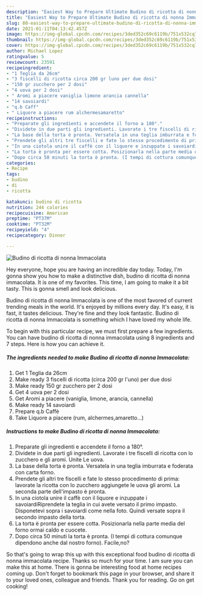 ```yaml
---
description: "Easiest Way to Prepare Ultimate Budino di ricotta di nonna Immacolata"
title: "Easiest Way to Prepare Ultimate Budino di ricotta di nonna Immacolata"
slug: 80-easiest-way-to-prepare-ultimate-budino-di-ricotta-di-nonna-immacolata
date: 2021-01-11T04:13:42.457Z
image: https://img-global.cpcdn.com/recipes/3ded352c69c6119b/751x532cq70/budino-di-ricotta-di-nonna-immacolata-recipe-main-photo.jpg
thumbnail: https://img-global.cpcdn.com/recipes/3ded352c69c6119b/751x532cq70/budino-di-ricotta-di-nonna-immacolata-recipe-main-photo.jpg
cover: https://img-global.cpcdn.com/recipes/3ded352c69c6119b/751x532cq70/budino-di-ricotta-di-nonna-immacolata-recipe-main-photo.jpg
author: Michael Lopez
ratingvalue: 5
reviewcount: 23591
recipeingredient:
- "1 Teglia da 26cm"
- "3 fiscelli di ricotta circa 200 gr luno per due dosi"
- "150 gr zucchero per 2 dosi"
- "4 uova per 2 dosi"
- " Aromi a piacere vaniglia limone arancia cannella"
- "14 savoiardi"
- "q.b Caff"
- " Liquore a piacere rum alchermesamaretto"
recipeinstructions:
- "Preparate gli ingredienti e accendete il forno a 180°."
- "Dividete in due parti gli ingredienti. Lavorate i tre fiscelli di ricotta con lo zucchero e gli aromi. Unite Le uova."
- "La base della torta è pronta. Versatela in una teglia imburrata e foderata con carta forno."
- "Prendete gli altri tre fiscelli e fate lo stesso procedimento di prima: lavorate la ricotta con lo zucchero aggiungete le uova gli aromi. La seconda parte dell&#39;impasto è pronta."
- "In una ciotola unire il caffè con il liquore e inzuppate i savoiardiRiprendete la teglia in cui avete versato il primo impasto. Disponetevi sopra i savoiardi come nella foto. Quindi versate sopra il secondo impasto della torta."
- "La torta è pronta per essere cotta. Posizionarla nella parte media del forno ormai caldo e cuocete."
- "Dopo circa 50 minuti la torta è pronta. (I tempi di cottura comunque dipendono anche dal nostro forno). Facile,no?"
categories:
- Recipe
tags:
- budino
- di
- ricotta

katakunci: budino di ricotta 
nutrition: 244 calories
recipecuisine: American
preptime: "PT37M"
cooktime: "PT32M"
recipeyield: "4"
recipecategory: Dinner

---
```



![Budino di ricotta di nonna Immacolata](https://img-global.cpcdn.com/recipes/3ded352c69c6119b/751x532cq70/budino-di-ricotta-di-nonna-immacolata-recipe-main-photo.jpg)

Hey everyone, hope you are having an incredible day today. Today, I'm gonna show you how to make a distinctive dish, budino di ricotta di nonna immacolata. It is one of my favorites. This time, I am going to make it a bit tasty. This is gonna smell and look delicious.

Budino di ricotta di nonna Immacolata is one of the most favored of current trending meals in the world. It's enjoyed by millions every day. It's easy, it is fast, it tastes delicious. They're fine and they look fantastic. Budino di ricotta di nonna Immacolata is something which I have loved my whole life.




To begin with this particular recipe, we must first prepare a few ingredients. You can have budino di ricotta di nonna immacolata using 8 ingredients and 7 steps. Here is how you can achieve it.

<!--inarticleads1-->

##### The ingredients needed to make Budino di ricotta di nonna Immacolata:

1. Get 1 Teglia da 26cm
1. Make ready 3 fiscelli di ricotta (circa 200 gr l&#39;uno) per due dosi
1. Make ready 150 gr zucchero per 2 dosi
1. Get 4 uova per 2 dosi
1. Get  Aromi a piacere (vaniglia, limone, arancia, cannella)
1. Make ready 14 savoiardi
1. Prepare q.b Caffè
1. Take  Liquore a piacere (rum, alchermes,amaretto...)




<!--inarticleads2-->

##### Instructions to make Budino di ricotta di nonna Immacolata:

1. Preparate gli ingredienti e accendete il forno a 180°.
1. Dividete in due parti gli ingredienti. Lavorate i tre fiscelli di ricotta con lo zucchero e gli aromi. Unite Le uova.
1. La base della torta è pronta. Versatela in una teglia imburrata e foderata con carta forno.
1. Prendete gli altri tre fiscelli e fate lo stesso procedimento di prima: lavorate la ricotta con lo zucchero aggiungete le uova gli aromi. La seconda parte dell&#39;impasto è pronta.
1. In una ciotola unire il caffè con il liquore e inzuppate i savoiardiRiprendete la teglia in cui avete versato il primo impasto. Disponetevi sopra i savoiardi come nella foto. Quindi versate sopra il secondo impasto della torta.
1. La torta è pronta per essere cotta. Posizionarla nella parte media del forno ormai caldo e cuocete.
1. Dopo circa 50 minuti la torta è pronta. (I tempi di cottura comunque dipendono anche dal nostro forno). Facile,no?




So that's going to wrap this up with this exceptional food budino di ricotta di nonna immacolata recipe. Thanks so much for your time. I am sure you can make this at home. There is gonna be interesting food at home recipes coming up. Don't forget to bookmark this page in your browser, and share it to your loved ones, colleague and friends. Thank you for reading. Go on get cooking!
